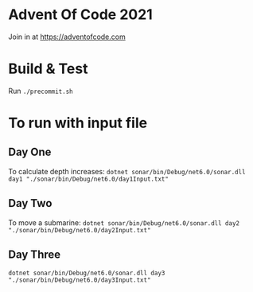 # Advent Of Code 2021

Join in at https://adventofcode.com

# Build & Test

Run `./precommit.sh`

# To run with input file


## Day One
To calculate depth increases:
`dotnet sonar/bin/Debug/net6.0/sonar.dll day1 "./sonar/bin/Debug/net6.0/day1Input.txt"`

## Day Two
To move a submarine:
`dotnet sonar/bin/Debug/net6.0/sonar.dll day2 "./sonar/bin/Debug/net6.0/day2Input.txt"`

## Day Three
`dotnet sonar/bin/Debug/net6.0/sonar.dll day3 "./sonar/bin/Debug/net6.0/day3Input.txt"`

